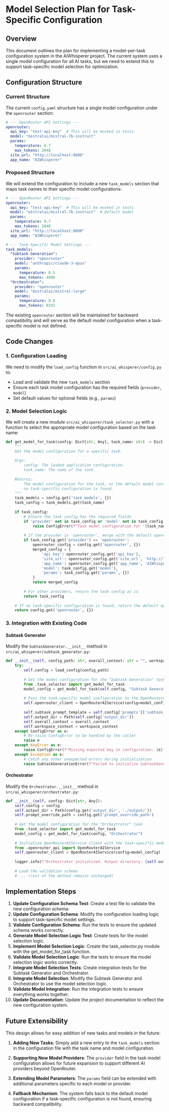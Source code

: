 # Model Selection Plan for Task-Specific Configuration

## Overview

This document outlines the plan for implementing a model-per-task configuration system in the AIWhisperer project. The current system uses a single model configuration for all AI tasks, but we need to extend this to support task-specific model selection for optimization.

## Configuration Structure

### Current Structure

The current `config.yaml` structure has a single model configuration under the `openrouter` section:

```yaml
# --- OpenRouter API Settings ---
openrouter:
  api_key: "test-api-key"  # This will be mocked in tests
  model: "mistralai/mistral-7b-instruct"
  params:
    temperature: 0.7
    max_tokens: 2048
  site_url: "http://localhost:8000"
  app_name: "AIWhisperer"
```

### Proposed Structure

We will extend the configuration to include a new `task_models` section that maps task names to their specific model configurations:

```yaml
# --- OpenRouter API Settings ---
openrouter:
  api_key: "test-api-key"  # This will be mocked in tests
  model: "mistralai/mistral-7b-instruct"  # Default model
  params:
    temperature: 0.7
    max_tokens: 2048
  site_url: "http://localhost:8000"
  app_name: "AIWhisperer"

# --- Task-Specific Model Settings ---
task_models:
  "Subtask Generation":
    provider: "openrouter"
    model: "anthropic/claude-3-opus"
    params:
      temperature: 0.5
      max_tokens: 4096
  "Orchestrator":
    provider: "openrouter"
    model: "mistralai/mistral-large"
    params:
      temperature: 0.8
      max_tokens: 8192
```

The existing `openrouter` section will be maintained for backward compatibility and will serve as the default model configuration when a task-specific model is not defined.

## Code Changes

### 1. Configuration Loading

We need to modify the `load_config` function in `src/ai_whisperer/config.py` to:
- Load and validate the new `task_models` section
- Ensure each task model configuration has the required fields (`provider`, `model`)
- Set default values for optional fields (e.g., `params`)

### 2. Model Selection Logic

We will create a new module `src/ai_whisperer/task_selector.py` with a function to select the appropriate model configuration based on the task name:

```python
def get_model_for_task(config: Dict[str, Any], task_name: str) -> Dict[str, Any]:
    """
    Get the model configuration for a specific task.
    
    Args:
        config: The loaded application configuration.
        task_name: The name of the task.
        
    Returns:
        The model configuration for the task, or the default model configuration if
        no task-specific configuration is found.
    """
    task_models = config.get('task_models', {})
    task_config = task_models.get(task_name)
    
    if task_config:
        # Ensure the task config has the required fields
        if 'provider' not in task_config or 'model' not in task_config:
            raise ConfigError(f"Task model configuration for '{task_name}' is missing required fields.")
        
        # If the provider is 'openrouter', merge with the default openrouter config
        if task_config.get('provider') == 'openrouter':
            openrouter_config = config.get('openrouter', {})
            merged_config = {
                'api_key': openrouter_config.get('api_key'),
                'site_url': openrouter_config.get('site_url', 'http://localhost:8000'),
                'app_name': openrouter_config.get('app_name', 'AIWhisperer'),
                'model': task_config.get('model'),
                'params': task_config.get('params', {})
            }
            return merged_config
        
        # For other providers, return the task config as is
        return task_config
    
    # If no task-specific configuration is found, return the default openrouter config
    return config.get('openrouter', {})
```

### 3. Integration with Existing Code

#### Subtask Generator

Modify the `SubtaskGenerator.__init__` method in `src/ai_whisperer/subtask_generator.py`:

```python
def __init__(self, config_path: str, overall_context: str = "", workspace_context: str = ""):
    try:
        self.config = load_config(config_path)
        
        # Get the model configuration for the "Subtask Generation" task
        from .task_selector import get_model_for_task
        model_config = get_model_for_task(self.config, "Subtask Generation")
        
        # Pass the task-specific model configuration to the OpenRouterAIService client
        self.openrouter_client = OpenRouterAIService(config=model_config)
        
        self.subtask_prompt_template = self.config['prompts']['subtask_generator_prompt_content']
        self.output_dir = Path(self.config['output_dir'])
        self.overall_context = overall_context
        self.workspace_context = workspace_context
    except ConfigError as e:
        # Re-raise ConfigError to be handled by the caller
        raise e
    except KeyError as e:
        raise ConfigError(f"Missing expected key in configuration: {e}") from e
    except Exception as e:
        # Catch any other unexpected errors during initialization
        raise SubtaskGenerationError(f"Failed to initialize SubtaskGenerator: {e}") from e
```

#### Orchestrator

Modify the `Orchestrator.__init__` method in `src/ai_whisperer/orchestrator.py`:

```python
def __init__(self, config: Dict[str, Any]):
    self.config = config
    self.output_dir = Path(config.get('output_dir', './output/'))
    self.prompt_override_path = config.get('prompt_override_path')
    
    # Get the model configuration for the "Orchestrator" task
    from .task_selector import get_model_for_task
    model_config = get_model_for_task(config, "Orchestrator")
    
    # Initialize OpenRouterAIService client with the task-specific model configuration
    from .openrouter_api import OpenRouterAIService
    self.openrouter_client = OpenRouterAIService(config=model_config)
    
    logger.info(f"Orchestrator initialized. Output directory: {self.output_dir}")
    
    # Load the validation schema
    # ... (rest of the method remains unchanged)
```

## Implementation Steps

1. **Update Configuration Schema Test**: Create a test file to validate the new configuration schema.
2. **Update Configuration Schema**: Modify the configuration loading logic to support task-specific model settings.
3. **Validate Configuration Schema**: Run the tests to ensure the updated schema works correctly.
4. **Generate Model Selection Logic Test**: Create tests for the model selection logic.
5. **Implement Model Selection Logic**: Create the task_selector.py module with the get_model_for_task function.
6. **Validate Model Selection Logic**: Run the tests to ensure the model selection logic works correctly.
7. **Integrate Model Selection Tests**: Create integration tests for the Subtask Generator and Orchestrator.
8. **Integrate Model Selection**: Modify the Subtask Generator and Orchestrator to use the model selection logic.
9. **Validate Model Integration**: Run the integration tests to ensure everything works together.
10. **Update Documentation**: Update the project documentation to reflect the new configuration system.

## Future Extensibility

This design allows for easy addition of new tasks and models in the future:

1. **Adding New Tasks**: Simply add a new entry to the `task_models` section in the configuration file with the task name and model configuration.

2. **Supporting New Model Providers**: The `provider` field in the task model configuration allows for future expansion to support different AI providers beyond OpenRouter.

3. **Extending Model Parameters**: The `params` field can be extended with additional parameters specific to each model or provider.

4. **Fallback Mechanism**: The system falls back to the default model configuration if a task-specific configuration is not found, ensuring backward compatibility.